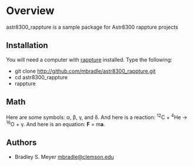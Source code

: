 Overview
========

astr8300_rappture is a sample package for Astr8300 rappture projects

Installation
------------

You will need a computer with [rappture](https://nanohub.org/infrastructure/rappture/) installed.  Type the following:

* git clone http://github.com/mbradle/astr8300_rappture.git
* cd astr8300_rappture
* rappture

Math
----

Here are some symbols:  &alpha;, &beta;, &gamma;, and &delta;.  And here is a reaction:  <sup>12</sup>C + <sup>4</sup>He &rarr; <sup>16</sup>O + &gamma;.  And here is an equation:  <b>F</b> = m<b>a</b>.

Authors
-------

- Bradley S. Meyer <mbradle@clemson.edu>

